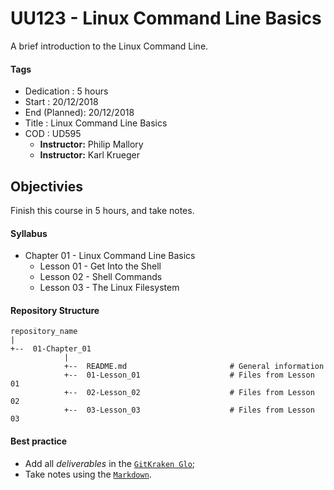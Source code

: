 # UU123 - Linux Command Line Basics

A brief introduction to the Linux Command Line.

#### Tags

* Dedication   : 5 hours
* Start        : 20/12/2018
* End (Planned): 20/12/2018
* Title        : Linux Command Line Basics
* COD          : UD595
    * **Instructor:** Philip Mallory
    * **Instructor:** Karl Krueger


## Objectivies

Finish this course in 5 hours, and take notes.

#### Syllabus

* Chapter 01 - Linux Command Line Basics
    * Lesson 01 - Get Into the Shell
    * Lesson 02 - Shell Commands
    * Lesson 03 - The Linux Filesystem


#### Repository Structure

```
repository_name
|
+--  01-Chapter_01
            |
            +--  README.md                       # General information
            +--  01-Lesson_01                    # Files from Lesson 01
            +--  02-Lesson_02                    # Files from Lesson 02
            +--  03-Lesson_03                    # Files from Lesson 03
```

#### Best practice

* Add all _deliverables_ in the [`GitKraken Glo`][bp_1];
* Take notes using the [`Markdown`][bp_2].

[bp_1]: https://www.gitkraken.com/invite/5Ua2spL4
[bp_2]: https://en.wikipedia.org/wiki/Markdown
